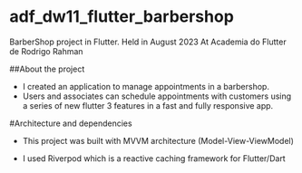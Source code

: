 # adf_dw11_flutter_barbershop
BarberShop project in Flutter.
Held in August 2023
At Academia do Flutter de Rodrigo Rahman

##About the project
- I created an application to manage appointments in a barbershop.
- Users and associates can schedule appointments with customers using a series of new flutter 3 features in a fast and fully responsive app.

#Architecture and dependencies

- This project was built with MVVM architecture (Model-View-ViewModel)

- I used Riverpod which is a reactive caching framework for Flutter/Dart
